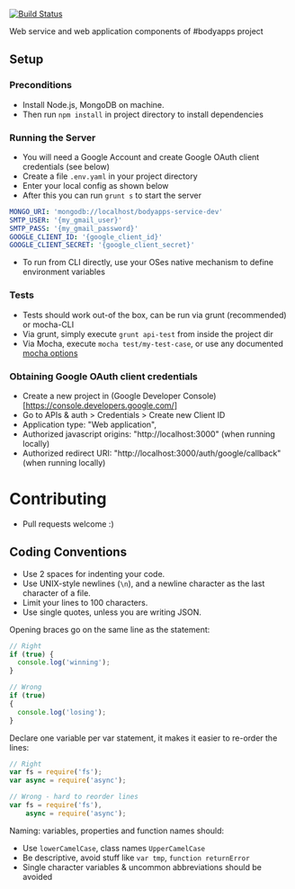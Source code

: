 [![Build Status](https://travis-ci.org/fashiontec/bodyapps-service.svg?branch=master)](https://travis-ci.org/fashiontec/bodyapps-service)

Web service and web application components of #bodyapps project

## Setup

### Preconditions

 * Install Node.js, MongoDB on machine.
 * Then run `npm install` in project directory to install dependencies

### Running the Server

 * You will need a Google Account and create Google OAuth client credentials (see below)
 * Create a file `.env.yaml` in your project directory 
 * Enter your local config as shown below
 * After this you can run `grunt s` to start the server

```yaml
MONGO_URI: 'mongodb://localhost/bodyapps-service-dev' 
SMTP_USER: '{my_gmail_user}'
SMTP_PASS: '{my_gmail_password}'
GOOGLE_CLIENT_ID: '{google_client_id}'
GOOGLE_CLIENT_SECRET: '{google_client_secret}'
```

 * To run from CLI directly, use your OSes native mechanism to define environment variables

### Tests

 * Tests should work out-of the box, can be run via grunt (recommended) or mocha-CLI
 * Via grunt, simply execute `grunt api-test` from inside the project dir
 * Via Mocha, execute `mocha test/my-test-case`, or use any documented [mocha options](http://visionmedia.github.io/mocha/#usage)

### Obtaining Google OAuth client credentials
 
 * Create a new project in (Google Developer Console)[https://console.developers.google.com/]
 * Go to APIs & auth > Credentials > Create new Client ID
 * Application type: "Web application",
 * Authorized javascript origins: "http://localhost:3000" (when running locally)
 * Authorized redirect URI: "http://localhost:3000/auth/google/callback" (when running locally)

# Contributing

 * Pull requests welcome :)

## Coding Conventions

 * Use 2 spaces for indenting your code.
 * Use UNIX-style newlines (`\n`), and a newline character as the last character of a file.
 * Limit your lines to 100 characters.
 * Use single quotes, unless you are writing JSON.

Opening braces go on the same line as the statement:

```js
// Right
if (true) {
  console.log('winning');
}

// Wrong
if (true)
{
  console.log('losing');
}
```

Declare one variable per var statement, it makes it easier to re-order the lines:


```js
// Right
var fs = require('fs');
var async = require('async');

// Wrong - hard to reorder lines
var fs = require('fs'),
    async = require('async');

```

Naming: variables, properties and function names should:
 * Use `lowerCamelCase`, class names `UpperCamelCase`
 * Be descriptive, avoid stuff like `var tmp`, `function returnError`
 * Single character variables & uncommon abbreviations should be avoided
